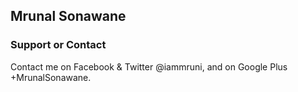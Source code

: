 ## Mrunal Sonawane



### Support or Contact

Contact me on Facebook & Twitter @iammruni, and on Google Plus +MrunalSonawane.

